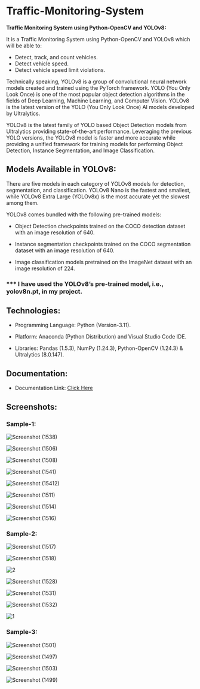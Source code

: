 <h1>Traffic-Monitoring-System</h1>


<strong>Traffic Monitoring System using Python-OpenCV and YOLOv8:</strong><br>

It is a Traffic Monitoring System using Python-OpenCV and YOLOv8 which will be able to:
* Detect, track, and count vehicles.
* Detect vehicle speed.
* Detect vehicle speed limit violations.

Technically speaking, YOLOv8 is a group of convolutional neural network models created and trained using the PyTorch framework. YOLO (You Only Look Once) is one of the most popular object detection algorithms in the fields of Deep Learning, Machine Learning, and Computer Vision. YOLOv8 is the latest version of the YOLO (You Only Look Once) AI models developed by Ultralytics.

YOLOv8 is the latest family of YOLO based Object Detection models from Ultralytics providing state-of-the-art performance.
Leveraging the previous YOLO versions, the YOLOv8 model is faster and more accurate while providing a unified framework for training models for performing Object Detection, Instance Segmentation, and
Image Classification.

<h2>Models Available in YOLOv8:</h2>

There are five models in each category of YOLOv8 models for detection, segmentation, and classification. YOLOv8 Nano is the fastest and smallest, while YOLOv8 Extra Large (YOLOv8x) is the most accurate yet the slowest among them. 

YOLOv8 comes bundled with the following pre-trained models:

* Object Detection checkpoints trained on the COCO detection dataset with an image resolution of 640.

* Instance segmentation checkpoints trained on the COCO segmentation dataset with an image resolution of 640.
  
* Image classification models pretrained on the ImageNet dataset with an image resolution of 224.

<h3> *** I have used the YOLOv8’s pre-trained model, i.e., yolov8n.pt, in my project.</h3>

<h2>Technologies:</h2>

*	Programming Language: Python (Version-3.11).

*	Platform: Anaconda (Python Distribution) and Visual Studio Code IDE.

* Libraries: Pandas (1.5.3), NumPy (1.24.3), Python-OpenCV (1.24.3) & Ultralytics (8.0.147).

<h2>Documentation:</h2>

* Documentation Link: [Click Here](https://drive.google.com/drive/folders/1o_dnP3Hs1WSbIQcwozzGhLoHEcJdLK1r)


<h2>Screenshots:</h2>

<h3>Sample-1:</h3>

![Screenshot (1538)](https://github.com/DebajyotiTalukder2001/Traffic-Monitoring-System/assets/136104351/7ebae89c-f123-4ab6-b41d-b481f293b58f)

![Screenshot (1506)](https://github.com/DebajyotiTalukder2001/Traffic-Monitoring-System/assets/136104351/5731148b-e468-4e04-b92f-c7f1e571bf59)


![Screenshot (1508)](https://github.com/DebajyotiTalukder2001/Traffic-Monitoring-System/assets/136104351/f212dfc5-ed14-4828-bb6d-03da8e8c9d77)



![Screenshot (1541)](https://github.com/DebajyotiTalukder2001/Traffic-Monitoring-System/assets/136104351/5d3a67c9-c2a5-4a8c-9ce9-93184e51c895)



![Screenshot (15412)](https://github.com/DebajyotiTalukder2001/Traffic-Monitoring-System/assets/136104351/7835c377-bf73-4d03-8765-7fd8db33b1cb)


![Screenshot (1511)](https://github.com/DebajyotiTalukder2001/Traffic-Monitoring-System/assets/136104351/a4232869-0362-44e6-b584-c603b44c46c2)


![Screenshot (1514)](https://github.com/DebajyotiTalukder2001/Traffic-Monitoring-System/assets/136104351/6efc8740-170a-416b-bdd2-ec71eb4420f7)



![Screenshot (1516)](https://github.com/DebajyotiTalukder2001/Traffic-Monitoring-System/assets/136104351/2509f7fa-624b-4e18-9727-141f76ec18e1)


<h3>Sample-2:</h3>


![Screenshot (1517)](https://github.com/DebajyotiTalukder2001/Traffic-Monitoring-System/assets/136104351/54ea1661-128e-4d10-a02f-e026e9f368ca)



![Screenshot (1518)](https://github.com/DebajyotiTalukder2001/Traffic-Monitoring-System/assets/136104351/e285a9ea-5071-4c14-863b-36880ae6e315)


![2](https://github.com/DebajyotiTalukder2001/Traffic-Monitoring-System/assets/136104351/8d081907-3560-4873-ba35-6c7f7ca92de1)


![Screenshot (1528)](https://github.com/DebajyotiTalukder2001/Traffic-Monitoring-System/assets/136104351/85587377-1748-46ed-ad6f-dbe740a93310)



![Screenshot (1531)](https://github.com/DebajyotiTalukder2001/Traffic-Monitoring-System/assets/136104351/29e67f2e-9e08-4097-a916-46bbe7dd56fd)


![Screenshot (1532)](https://github.com/DebajyotiTalukder2001/Traffic-Monitoring-System/assets/136104351/45ac7529-7d81-405c-aec1-b5f19764cedc)


![1](https://github.com/DebajyotiTalukder2001/Traffic-Monitoring-System/assets/136104351/50177c38-1b4f-4e10-8af9-2a9f93860069)


<h3>Sample-3:</h3>

![Screenshot (1501)](https://github.com/DebajyotiTalukder2001/Traffic-Monitoring-System/assets/136104351/5b2def4b-f024-48db-955e-e59025f7d6cd)




![Screenshot (1497)](https://github.com/DebajyotiTalukder2001/Traffic-Monitoring-System/assets/136104351/c97147f3-b7cd-4de9-8c6b-2bd590f10463)




![Screenshot (1503)](https://github.com/DebajyotiTalukder2001/Traffic-Monitoring-System/assets/136104351/d5136072-f88f-4560-bf0b-03feb8ee896d)





![Screenshot (1499)](https://github.com/DebajyotiTalukder2001/Traffic-Monitoring-System/assets/136104351/a25b92a7-829f-42aa-82fe-8d96c45950d4)























